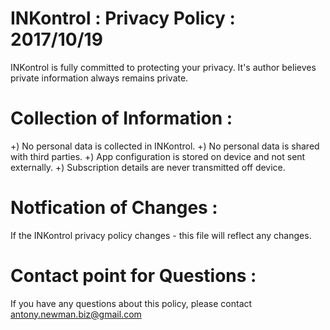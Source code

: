 # INKontrol : Privacy Policy : 2017/10/19
INKontrol is fully committed to protecting your privacy.
It's author believes private information always remains private.

# Collection of Information :
+) No personal data is collected in INKontrol.
+) No personal data is shared with third parties.
+) App configuration is stored on device and not sent externally.
+) Subscription details are never transmitted off device.

# Notfication of Changes : 
If the INKontrol privacy policy changes - this file will reflect any changes.

# Contact point for Questions : 
If you have any questions about this policy, please contact antony.newman.biz@gmail.com
